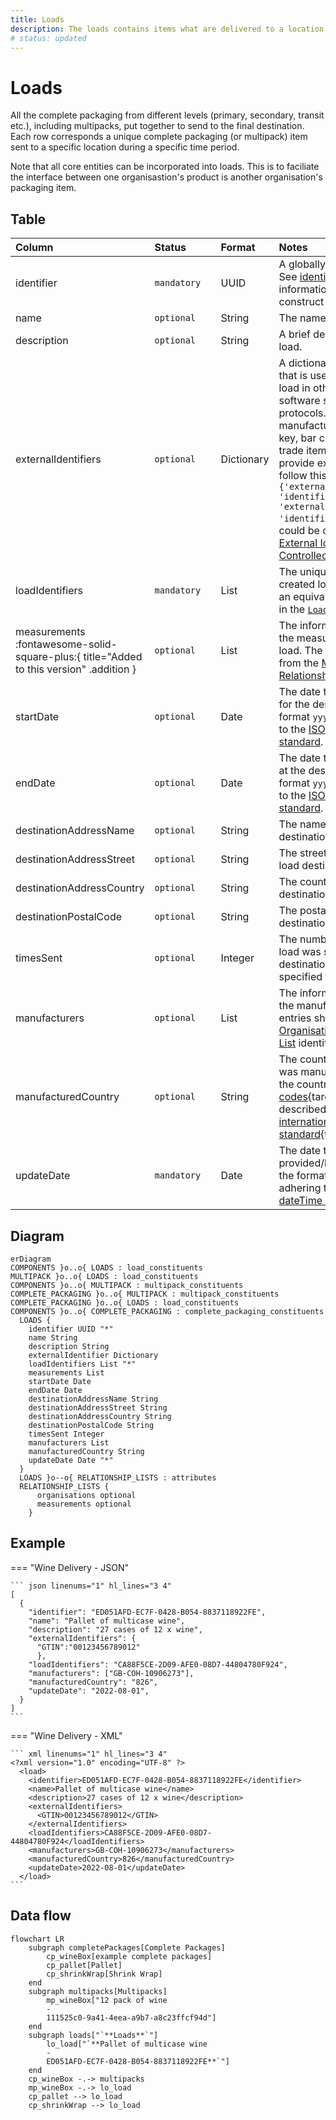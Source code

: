 ```yaml
---
title: Loads
description: The loads contains items what are delivered to a location within OSTFD.
# status: updated
---
```


# Loads

All the complete packaging from different levels (primary, secondary, transit etc.), including multipacks, put together to send to the final destination. Each row corresponds a unique complete packaging (or multipack) item sent to a specific location during a specific time period.

Note that all core entities can be incorporated into loads. This is to faciliate the interface between one organisastion's product is another organisation's packaging item.

## Table
|Column|<div style="width:90px">Status</div>|Format|Notes|
|:-|:-|:-|:-|
|identifier|`mandatory`|UUID|A globally unique identifier. See [identifiers](../identifiers/index.md) section for information on how to construct this identifier|
|name|`optional`|String|The name of this load.|
|description|`optional`|String|A brief description of this load.|
|externalIdentifiers|`optional`|Dictionary|A dictionary of identifiers that is used to identify the load in other data standards, software systems or protocols. For example: manufacturer's own primary key, bar codes or global trade item number (gtin). To provide external identifiers follow this format. `{'externalIdentifierName1': 'identifier1', 'externalIdentifierName2': 'identifier2'}`. The entries could be drawn from the [External Identifiers Controlled List](../controlled-lists/external-identifiers.md).|
|loadIdentifiers|`mandatory`|List|The unique identifier of the created load. There must be an equivalent identifier found in the [`Load Constituents`](../6_Relationship_Lists/6_011_Load_Constituents.md).|
|measurements :fontawesome-solid-square-plus:{ title="Added to this version" .addition }|`optional`|List|The information regarding the measurements of the load. The entries should be from the [Measurements Relationship List](../6_Relationship_Lists/6_012_Measurements.md).|
|startDate|`optional`|Date|The date that the load began for the destination. Use the format `yyyy-mm-dd` adhering to the [ISO 8601 dateTime standard](https://www.iso.org/iso-8601-date-and-time-format.html).|
|endDate|`optional`|Date|The date that the load ended at the destination. Use the format `yyyy-mm-dd` adhering to the [ISO 8601 dateTime standard](https://www.iso.org/iso-8601-date-and-time-format.html).|
|destinationAddressName|`optional`|String|The name of the load destination address.|
|destinationAddressStreet|`optional`|String|The street address of this load destination.|
|destinationAddressCountry|`optional`|String|The country of this load destination.|
|destinationPostalCode|`optional`|String|The postal code of this load destination.|
|timesSent|`optional`|Integer|The number of times this load was sent to the destination during the specified time period.|
|manufacturers|`optional`|List|The information regarding the manufacturer(s). The entries should be the [Organisations Relationship List](../6_Relationship_Lists/6_010_Organisations.md) identifiers.|
|manufacturedCountry|`optional`|String|The country the component was manufactured in. Use the country numeric [ISO codes](https://www.iso.org/obp/ui/#search){target=_blank} as described in the [ISO 3166 international standard](https://www.iso.org/iso-3166-country-codes.html){target=_blank}.|
|updateDate|`mandatory`|Date|The date that the load was provided/last updated. Use the format `yyyy-mm-dd` adhering to the [ISO 8601 dateTime standard](https://www.iso.org/iso-8601-date-and-time-format.html).|

## Diagram

``` mermaid
erDiagram
COMPONENTS }o..o{ LOADS : load_constituents
MULTIPACK }o..o{ LOADS : load_constituents
COMPONENTS }o..o{ MULTIPACK : multipack_constituents
COMPLETE_PACKAGING }o..o{ MULTIPACK : multipack_constituents
COMPLETE_PACKAGING }o..o{ LOADS : load_constituents
COMPONENTS }o..o{ COMPLETE_PACKAGING : complete_packaging_constituents
  LOADS {
    identifier UUID "*"
    name String
    description String
    externalIdentifier Dictionary
    loadIdentifiers List "*"
    measurements List
    startDate Date
    endDate Date
    destinationAddressName String
    destinationAddressStreet String
    destinationAddressCountry String
    destinationPostalCode String
    timesSent Integer
    manufacturers List
    manufacturedCountry String
    updateDate Date "*"
  }
  LOADS }o--o{ RELATIONSHIP_LISTS : attributes
  RELATIONSHIP_LISTS {
      organisations optional
      measurements optional
    }
```

## Example

=== "Wine Delivery - JSON"

    ``` json linenums="1" hl_lines="3 4"
    [
      {
        "identifier": "ED051AFD-EC7F-0428-B054-8837118922FE",
        "name": "Pallet of multicase wine",
        "description": "27 cases of 12 x wine",
        "externalIdentifiers": {
          "GTIN":"00123456789012"
          },
        "loadIdentifiers": "CA88F5CE-2D09-AFE0-08D7-44804780F924",
        "manufacturers": ["GB-COH-10906273"],
        "manufacturedCountry": "826",
        "updateDate": "2022-08-01",
      }
    ]
    ```
=== "Wine Delivery - XML"

    ``` xml linenums="1" hl_lines="3 4"
    <?xml version="1.0" encoding="UTF-8" ?>
      <load>
        <identifier>ED051AFD-EC7F-0428-B054-8837118922FE</identifier>
        <name>Pallet of multicase wine</name>
        <description>27 cases of 12 x wine</description>
        <externalIdentifiers>
          <GTIN>00123456789012</GTIN>
        </externalIdentifiers>
        <loadIdentifiers>CA88F5CE-2D09-AFE0-08D7-44804780F924</loadIdentifiers>
        <manufacturers>GB-COH-10906273</manufacturers>
        <manufacturedCountry>826</manufacturedCountry>
        <updateDate>2022-08-01</updateDate>
      </load>
    ```
    
## Data flow

``` mermaid
flowchart LR
    subgraph completePackages[Complete Packages]
        cp_wineBox[example complete packages]
        cp_pallet[Pallet]
        cp_shrinkWrap[Shrink Wrap]
    end
    subgraph multipacks[Multipacks]
        mp_wineBox["12 pack of wine
        -
        111525c0-9a41-4eea-a9b7-a8c23ffcf94d"]
    end
    subgraph loads["`**Loads**`"]
        lo_load["`**Pallet of multicase wine
        -
        ED051AFD-EC7F-0428-B054-8837118922FE**`"]
    end
    cp_wineBox -.-> multipacks
    mp_wineBox -.-> lo_load
    cp_pallet --> lo_load
    cp_shrinkWrap --> lo_load
```
